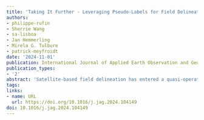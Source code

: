 ```yaml
---
title: 'Taking It Further - Leveraging Pseudo-Labels for Field Delineation across Label-Scarce Smallholder Regions'
authors:
- philippe-rufin
- Sherrie Wang
- sa-lisboa
- Jan Hemmerling
- Mirela G. Tulbure
- patrick-meyfroidt
date: '2024-11-01'
publication: International Journal of Applied Earth Observation and Geoinformation
publication_types:
- '2'
abstract: 'Satellite-based field delineation has entered a quasi-operational stage due to recent advances in machine learning for computer vision. Transfer learning allows for the resource-efficient transfer of pre-trained field delineation models across heterogeneous  geographies. However, the scarcity of labeled data for complex and dynamic smallholder landscapes remains a major bottleneck. The key innovation of this study is to overcome this challenge by using pre-trained models to generate sparse \(i.e., not fully annotated\) field delineation pseudo-labels for fine-tuning models across geographies and sensor characteristics. We build on a FracTAL ResUNet trained for crop field delineation in India \(median field size of 0.24 ha\) based on multi-spectral imagery at 1.5 m spatial resolution. We use this model to generate pseudo-labels for the use in Northern Mozambique \(median field size of 0.06 ha\) based on sub-meter resolution true-color satellite imagery. We designed multiple pseudo-label selection strategies based on field-level probability scores and compared the quantities, area properties, seasonal distribution, and spatial agreement of the pseudo-labels against human-annotated training labels \(n = 1,512\). We then used the human-annotated labels and the pseudo-labels for model fine-tuning and compared predictions against human field annotations \(n = 2,199\). We evaluated performance with regards to object-level spatial agreement and site-level field size estimation. Our results indicate i\) a good baseline performance of the pre-trained model in both field delineation \(mean intersection over union \(mIoU\) of 0.634\) and field size estimation \(mean root mean squared error \(mRMSE\) of 0.071 ha\), and ii\) the added value of regional fine-tuning with performance improvements in nearly all experiments \(mIoU increases of up to 0.060, mRMSE decreases of up to 0.034 ha\). Moreover, we found iii\) substantial performance increases when using only pseudo-labels \(up to 77\% of the mIoU increases and 68\% of the mRMSE decreases obtained by human-annotated labels\), and iv\) additional performance increases \(mIoU +0.008, mRMSE -0.003 ha\) when complementing human annotations with pseudo-labels. Pseudo-labels are architecture-agnostic, can be efficiently generated at scale, and thus facilitate domain adaptation in label-scarce settings. The workflow presented here is a stepping stone for overcoming the persisting challenges in mapping heterogeneous smallholder agriculture.'
tags: 
links: 
- name: URL
  url: https://doi.org/10.1016/j.jag.2024.104149
doi: 10.1016/j.jag.2024.104149
---
```

